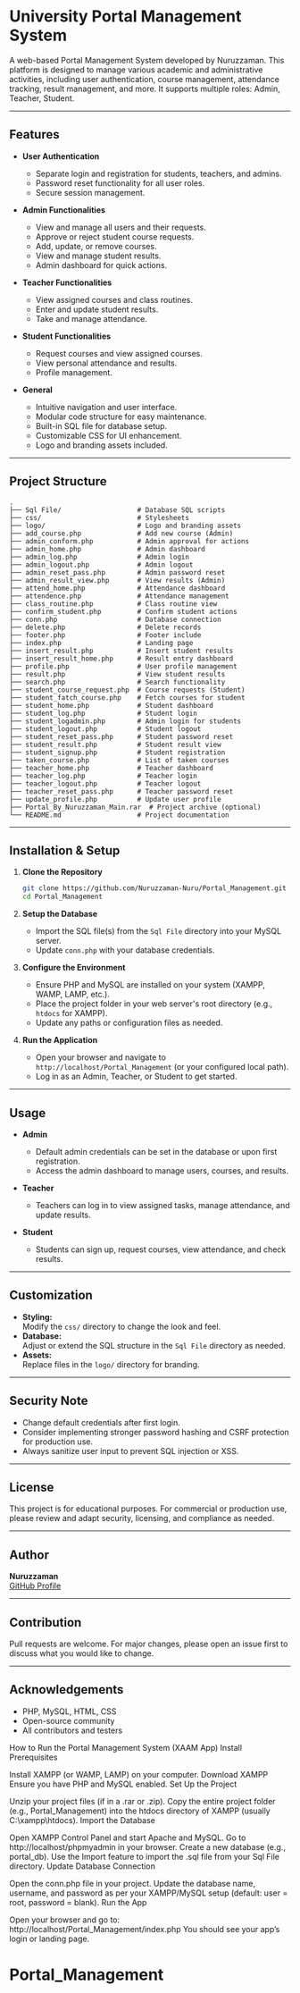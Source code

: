 # University Portal Management System

A web-based Portal Management System developed by Nuruzzaman. This platform is designed to manage various academic and administrative activities, including user authentication, course management, attendance tracking, result management, and more. It supports multiple roles: Admin, Teacher, Student.

---

## Features

- **User Authentication**
  - Separate login and registration for students, teachers, and admins.
  - Password reset functionality for all user roles.
  - Secure session management.

- **Admin Functionalities**
  - View and manage all users and their requests.
  - Approve or reject student course requests.
  - Add, update, or remove courses.
  - View and manage student results.
  - Admin dashboard for quick actions.

- **Teacher Functionalities**
  - View assigned courses and class routines.
  - Enter and update student results.
  - Take and manage attendance.

- **Student Functionalities**
  - Request courses and view assigned courses.
  - View personal attendance and results.
  - Profile management.

- **General**
  - Intuitive navigation and user interface.
  - Modular code structure for easy maintenance.
  - Built-in SQL file for database setup.
  - Customizable CSS for UI enhancement.
  - Logo and branding assets included.

---

## Project Structure

```
.
├── Sql File/                   # Database SQL scripts
├── css/                        # Stylesheets
├── logo/                       # Logo and branding assets
├── add_course.php              # Add new course (Admin)
├── admin_conform.php           # Admin approval for actions
├── admin_home.php              # Admin dashboard
├── admin_log.php               # Admin login
├── admin_logout.php            # Admin logout
├── admin_reset_pass.php        # Admin password reset
├── admin_result_view.php       # View results (Admin)
├── attend_home.php             # Attendance dashboard
├── attendence.php              # Attendance management
├── class_routine.php           # Class routine view
├── confirm_student.php         # Confirm student actions
├── conn.php                    # Database connection
├── delete.php                  # Delete records
├── footer.php                  # Footer include
├── index.php                   # Landing page
├── insert_result.php           # Insert student results
├── insert_result_home.php      # Result entry dashboard
├── profile.php                 # User profile management
├── result.php                  # View student results
├── search.php                  # Search functionality
├── student_course_request.php  # Course requests (Student)
├── student_fatch_course.php    # Fetch courses for student
├── student_home.php            # Student dashboard
├── student_log.php             # Student login
├── student_logadmin.php        # Admin login for students
├── student_logout.php          # Student logout
├── student_reset_pass.php      # Student password reset
├── student_result.php          # Student result view
├── student_signup.php          # Student registration
├── taken_course.php            # List of taken courses
├── teacher_home.php            # Teacher dashboard
├── teacher_log.php             # Teacher login
├── teacher_logout.php          # Teacher logout
├── teacher_reset_pass.php      # Teacher password reset
├── update_profile.php          # Update user profile
├── Portal_By_Nuruzzaman_Main.rar  # Project archive (optional)
└── README.md                   # Project documentation
```

---

## Installation & Setup

1. **Clone the Repository**
    ```bash
    git clone https://github.com/Nuruzzaman-Nuru/Portal_Management.git
    cd Portal_Management
    ```

2. **Setup the Database**
    - Import the SQL file(s) from the `Sql File` directory into your MySQL server.
    - Update `conn.php` with your database credentials.

3. **Configure the Environment**
    - Ensure PHP and MySQL are installed on your system (XAMPP, WAMP, LAMP, etc.).
    - Place the project folder in your web server's root directory (e.g., `htdocs` for XAMPP).
    - Update any paths or configuration files as needed.

4. **Run the Application**
    - Open your browser and navigate to `http://localhost/Portal_Management` (or your configured local path).
    - Log in as an Admin, Teacher, or Student to get started.

---

## Usage

- **Admin**
  - Default admin credentials can be set in the database or upon first registration.
  - Access the admin dashboard to manage users, courses, and results.

- **Teacher**
  - Teachers can log in to view assigned tasks, manage attendance, and update results.

- **Student**
  - Students can sign up, request courses, view attendance, and check results.

---

## Customization

- **Styling:**  
  Modify the `css/` directory to change the look and feel.
- **Database:**  
  Adjust or extend the SQL structure in the `Sql File` directory as needed.
- **Assets:**  
  Replace files in the `logo/` directory for branding.

---

## Security Note

- Change default credentials after first login.
- Consider implementing stronger password hashing and CSRF protection for production use.
- Always sanitize user input to prevent SQL injection or XSS.

---

## License

This project is for educational purposes. For commercial or production use, please review and adapt security, licensing, and compliance as needed.

---

## Author

**Nuruzzaman**  
[GitHub Profile](https://github.com/Nuruzzaman-Nuru)

---

## Contribution

Pull requests are welcome. For major changes, please open an issue first to discuss what you would like to change.

---

## Acknowledgements

- PHP, MySQL, HTML, CSS
- Open-source community
- All contributors and testers




How to Run the Portal Management System (XAAM App)
Install Prerequisites

Install XAMPP (or WAMP, LAMP) on your computer.
Download XAMPP
Ensure you have PHP and MySQL enabled.
Set Up the Project

Unzip your project files (if in a .rar or .zip).
Copy the entire project folder (e.g., Portal_Management) into the htdocs directory of XAMPP (usually C:\xampp\htdocs).
Import the Database

Open XAMPP Control Panel and start Apache and MySQL.
Go to http://localhost/phpmyadmin in your browser.
Create a new database (e.g., portal_db).
Use the Import feature to import the .sql file from your Sql File directory.
Update Database Connection

Open the conn.php file in your project.
Update the database name, username, and password as per your XAMPP/MySQL setup (default: user = root, password = blank).
Run the App

Open your browser and go to:
http://localhost/Portal_Management/index.php
You should see your app’s login or landing page.
# Portal_Management
